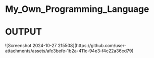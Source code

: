 # My_Own_Programming_Language
<h1>OUTPUT</h1>
![Screenshot 2024-10-27 215508](https://github.com/user-attachments/assets/afc3befe-1b2a-411c-94e3-f4c22a36cd79)
